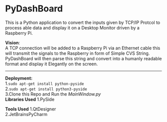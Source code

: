 # PyDashBoard
<html>
This is a Python application to convert the inputs given by TCP/IP Protcol to process able data and display it on a Desktop Monitor driven by a Raspberry Pi.

<b>Vision</b>:
<br>
A TCP connection will be added to a Raspberry Pi via an Ethernet cable this will transmit the signals to the Raspberry in form of Simple CVS String. PyDashBoard will then parse this string and convert into a humanly readable format and display it Elegantly on the screen.
<hr>
<b>Deployment:</b>
<br>
1.<code>sudo apt-get install python-pyside </code> <br>
2.<code>sudo apt-get install python3-pyside</code> <br>
3.Clone this Repo and Run the <i>MainWindow.py</i> 

<br>
<b>Libraries Used</b>
1.PySide


<b>Tools Used</b>
1.QtDesigner<br> 
2.JetBrainsPyCharm
</html>
